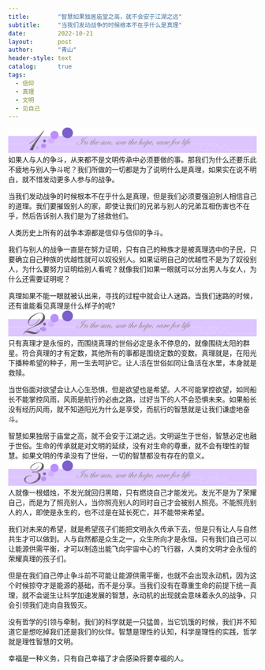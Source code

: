 ```yaml
---
title:        "智慧如果独居庙堂之高，就不会安于江湖之远"
subtitle:     "当我们发动战争的时候根本不在乎什么是真理"
date:         2022-10-21
layout:       post
author:       "青山"
header-style: text
catalog:      true
tags:
  - 信仰
  - 真理
  - 文明
  - 见自己
---
```


![](/img/cut/01.jpg)
如果人与人的争斗，从来都不是文明传承中必须要做的事。那我们为什么还要乐此不疲地与别人争斗呢？我们所做的一切都是为了说明什么是真理，如果实在说不明白，就不惜发动更多人参与的战争。

当我们发动战争的时候根本不在乎什么是真理，但是我们必须要强迫别人相信自己的道理。我们要摧毁别人的家，即使让我们的兄弟与别人的兄弟互相伤害也不在乎，然后告诉别人我们是为了拯救他们。

人类历史上所有的战争本源都是信仰与信仰的争斗。

我们与别人的战争一直是在努力证明，只有自己的种族才是被真理选中的子民，只要确立自己种族的优越性就可以奴役别人。如果证明自己的优越性不是为了奴役别人，为什么要努力证明给别人看呢？就像我们如果一眼就可以分出男人与女人，为什么还需要证明呢？

真理如果不能一眼就被认出来，寻找的过程中就会让人迷路。当我们迷路的时候，还有谁能看见真理是什么样子的呢?
![](/img/cut/02.jpg)
只有真理才是永恒的，而围绕真理的世俗必定是永不停息的，就像围绕太阳的群星。符合真理的才有定数，其他所有的事都是围绕定数的变数。真理就是，在阳光下播种希望的种子，用一生去呵护它。让人活在世俗如同让鱼活在水里，本身就是救赎。

当世俗面对欲望会让人心生恐惧，但是欲望也是希望。人不可能掌控欲望，如同船长不能掌控风雨，风雨是航行的必由之路，过好当下的人不会恐惧未来。如果船长没有经历风雨，就不知道阳光为什么是享受，而航行的智慧就是让我们谦虚地奋斗。

智慧如果独居于庙堂之高，就不会安于江湖之远。文明诞生于世俗，智慧必定也融于世俗。生命的传承就是对文明的延续，没有对生命的尊重，就不会有理性的智慧。如果文明的传承没有了世俗，一切的智慧都没有存在的意义。
![](/img/cut/03.jpg)
人就像一根蜡烛，不发光就回归黑暗，只有燃烧自己才能发光。发光不是为了荣耀自己，而是为了照亮别人，当你照亮别人的同时自己才会被别人照亮。不能照亮别人的人，即使是永生的，也不过是在延长死亡，并不能带来希望。

我们对未来的希望，就是希望孩子们能把文明永久传承下去，但是只有让人与自然共生才可以做到。人与自然都是众生之一，众生所向才是永恒。只有我们自己可以让能源供需平衡，才可以制造出能飞向宇宙中心的飞行器，人类的文明才会永恒的荣耀真理的孩子们。

但是在我们自己停止争斗前不可能让能源供需平衡，也就不会出现永动机，因为这个时候掠夺才是能源的基础，而不是分享。当我们没有在尊重生命的前提下统一真理，就不会诞生让科学加速发展的智慧，永动机的出现就会意味着永久的战争，只会引领我们走向自我毁灭。

没有哲学的引领与牵制，我们的科学就是一只猛兽，当它饥饿的时候，我们并不知道它是想吃掉我们还是我们的伙伴。智慧是理性的认知，科学是理性的实践，哲学就是理性智慧的文明。

幸福是一种义务，只有自己幸福了才会感染将要幸福的人。